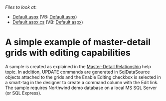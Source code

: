 <!-- default file list -->
*Files to look at*:

* [Default.aspx](./CS/EditableDetails/Default.aspx) (VB: [Default.aspx](./VB/EditableDetails/Default.aspx))
* [Default.aspx.cs](./CS/EditableDetails/Default.aspx.cs) (VB: [Default.aspx](./VB/EditableDetails/Default.aspx))
<!-- default file list end -->
# A simple example of master-detail grids with editing capabilities


<p>A sample is created as explained in the <a href="http://documentation.devexpress.com/#AspNet/CustomDocument3772">Master-Detail Relationship</a> help topic. In addition, UPDATE commands are generated in SqlDataSource objects attached to the grids and the Enable Editing checkbox is selected in a smart-tag in the designer to create a command column with the Edit link. The sample requires Northwind demo database on a local MS SQL Server (or SQL Express).</p>

<br/>


